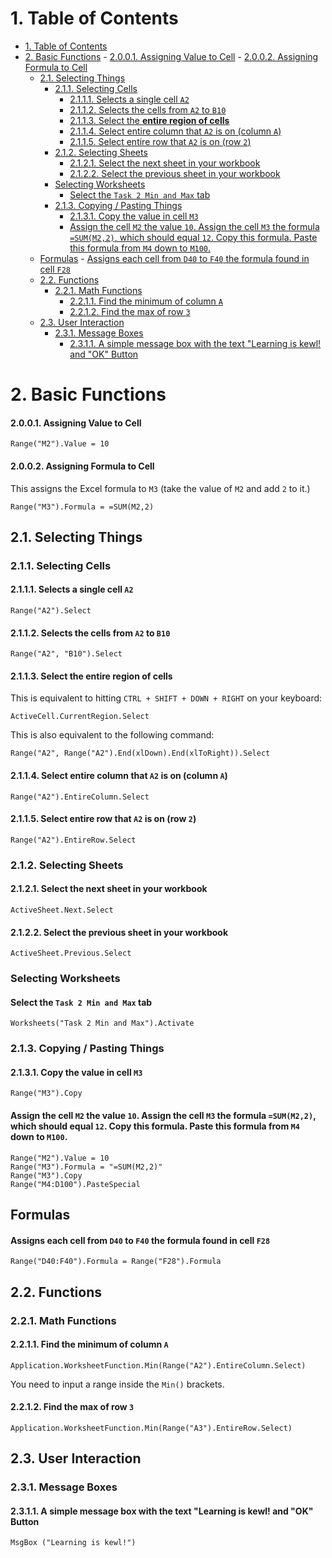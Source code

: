 # 1. Table of Contents

<!-- TOC -->

- [1. Table of Contents](#1-table-of-contents)
- [2. Basic Functions](#2-basic-functions)
            - [2.0.0.1. Assigning Value to Cell](#2001-assigning-value-to-cell)
            - [2.0.0.2. Assigning Formula to Cell](#2002-assigning-formula-to-cell)
    - [2.1. Selecting Things](#21-selecting-things)
        - [2.1.1. Selecting Cells](#211-selecting-cells)
            - [2.1.1.1. Selects a single cell `A2`](#2111-selects-a-single-cell-a2)
            - [2.1.1.2. Selects the cells from `A2` to `B10`](#2112-selects-the-cells-from-a2-to-b10)
            - [2.1.1.3. Select the **entire region of cells**](#2113-select-the-entire-region-of-cells)
            - [2.1.1.4. Select entire column that `A2` is on (column `A`)](#2114-select-entire-column-that-a2-is-on-column-a)
            - [2.1.1.5. Select entire row that `A2` is on (row `2`)](#2115-select-entire-row-that-a2-is-on-row-2)
        - [2.1.2. Selecting Sheets](#212-selecting-sheets)
            - [2.1.2.1. Select the next sheet in your workbook](#2121-select-the-next-sheet-in-your-workbook)
            - [2.1.2.2. Select the previous sheet in your workbook](#2122-select-the-previous-sheet-in-your-workbook)
        - [Selecting Worksheets](#selecting-worksheets)
            - [Select the `Task 2 Min and Max` tab](#select-the-task-2-min-and-max-tab)
        - [2.1.3. Copying / Pasting Things](#213-copying--pasting-things)
            - [2.1.3.1. Copy the value in cell `M3`](#2131-copy-the-value-in-cell-m3)
            - [Assign the cell `M2` the value `10`. Assign the cell `M3` the formula `=SUM(M2,2)`, which should equal `12`. Copy this formula. Paste this formula from `M4` down to `M100`.](#assign-the-cell-m2-the-value-10-assign-the-cell-m3-the-formula-summ22-which-should-equal-12-copy-this-formula-paste-this-formula-from-m4-down-to-m100)
    - [Formulas](#formulas)
            - [Assigns each cell from `D40` to `F40` the formula found in cell `F28`](#assigns-each-cell-from-d40-to-f40-the-formula-found-in-cell-f28)
    - [2.2. Functions](#22-functions)
        - [2.2.1. Math Functions](#221-math-functions)
            - [2.2.1.1. Find the minimum of column `A`](#2211-find-the-minimum-of-column-a)
            - [2.2.1.2. Find the max of row `3`](#2212-find-the-max-of-row-3)
    - [2.3. User Interaction](#23-user-interaction)
        - [2.3.1. Message Boxes](#231-message-boxes)
            - [2.3.1.1. A simple message box with the text "Learning is kewl! and "OK" Button](#2311-a-simple-message-box-with-the-text-learning-is-kewl-and-ok-button)

<!-- /TOC -->

# 2. Basic Functions

#### 2.0.0.1. Assigning Value to Cell
`Range("M2").Value = 10`

#### 2.0.0.2. Assigning Formula to Cell
This assigns the Excel formula to `M3` (take the value of `M2` and add `2` to it.)

`Range("M3").Formula = =SUM(M2,2)`

## 2.1. Selecting Things

### 2.1.1. Selecting Cells

#### 2.1.1.1. Selects a single cell `A2`
`Range("A2").Select`

#### 2.1.1.2. Selects the cells from `A2` to `B10`

`Range("A2", "B10").Select`

#### 2.1.1.3. Select the **entire region of cells** 
This is equivalent to hitting `CTRL + SHIFT + DOWN + RIGHT` on your keyboard:

`ActiveCell.CurrentRegion.Select`

This is also equivalent to the following command:

`Range("A2", Range("A2").End(xlDown).End(xlToRight)).Select`

#### 2.1.1.4. Select entire column that `A2` is on (column `A`)

`Range("A2").EntireColumn.Select`

#### 2.1.1.5. Select entire row that `A2` is on (row `2`) 
`Range("A2").EntireRow.Select`

### 2.1.2. Selecting Sheets

#### 2.1.2.1. Select the next sheet in your workbook

`ActiveSheet.Next.Select`

#### 2.1.2.2. Select the previous sheet in your workbook

`ActiveSheet.Previous.Select`

### Selecting Worksheets

#### Select the `Task 2 Min and Max` tab 
`Worksheets("Task 2 Min and Max").Activate`

### 2.1.3. Copying / Pasting Things

#### 2.1.3.1. Copy the value in cell `M3`
`Range("M3").Copy`

#### Assign the cell `M2` the value `10`. Assign the cell `M3` the formula `=SUM(M2,2)`, which should equal `12`. Copy this formula. Paste this formula from `M4` down to `M100`.

```
Range("M2").Value = 10 
Range("M3").Formula = "=SUM(M2,2)"
Range("M3").Copy 
Range("M4:D100").PasteSpecial
```

## Formulas

#### Assigns each cell from `D40` to `F40` the formula found in cell `F28` 
`Range("D40:F40").Formula = Range("F28").Formula`

## 2.2. Functions

### 2.2.1. Math Functions

#### 2.2.1.1. Find the minimum of column `A`

`Application.WorksheetFunction.Min(Range("A2").EntireColumn.Select)`

You need to input a range inside the `Min()` brackets.

#### 2.2.1.2. Find the max of row `3`
`Application.WorksheetFunction.Min(Range("A3").EntireRow.Select)`

## 2.3. User Interaction

### 2.3.1. Message Boxes

#### 2.3.1.1. A simple message box with the text "Learning is kewl! and "OK" Button

`MsgBox ("Learning is kewl!")`
